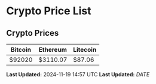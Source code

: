 # Crypto Price List

## Crypto Prices
| Bitcoin | Ethereum | Litecoin |
| ------- | -------- | -------- |
| $92020 | $3110.07 | $87.06 |
**Last Updated:** 2024-11-19 14:57 UTC
**Last Updated:** $DATE$
